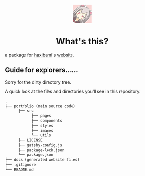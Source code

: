 <p align="center">
  <a href="https://haxibami.github.io">
    <img alt="haxibami" src="./src/images/apple_icon.jpeg" width="60" />
  </a>
</p>
<h1 align="center">
  What's this?
</h1>

a package for [haxibami](https://twitter.com/haxibami)'s [website](https://haxibami.github.io).

## Guide for explorers......

Sorry for the dirty directory tree.

A quick look at the files and directories you'll see in this repository.

    .
    ├── portfolio (main source code)
          ├── src
                ├── pages
                ├── components
                ├── styles
                ├── images
                └── utils
          ├── LICENSE
          ├── gatsby-config.js
          ├── package-lock.json
          └── package.json
    ├── docs (generated website files)
    ├── .gitignore
    └── README.md



